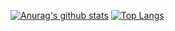 [![Anurag's github stats](https://github-readme-stats.vercel.app/api?username=ty-bt&show_icons=true&line_height=40)](https://github.com/anuraghazra/github-readme-stats)
[![Top Langs](https://github-readme-stats.vercel.app/api/top-langs/?username=ty-bt)](https://github.com/anuraghazra/github-readme-stats)
